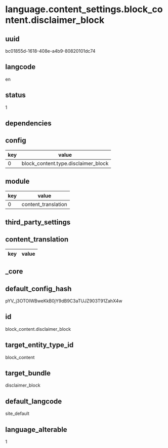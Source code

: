 # language.content_settings.block_content.disclaimer_block

## uuid
bc01855d-1618-408e-a4b9-80820101dc74

## langcode
en

## status
1

## dependencies

## config
|key|value|
|-|-|
|0|block_content.type.disclaimer_block|


## module
|key|value|
|-|-|
|0|content_translation|


## third_party_settings

## content_translation
|key|value|
|-|-|


## _core

## default_config_hash
pYV_j3OTOlWBweKkB0jY9dB9C3aTUJZ903T91ZahX4w

## id
block_content.disclaimer_block

## target_entity_type_id
block_content

## target_bundle
disclaimer_block

## default_langcode
site_default

## language_alterable
1
